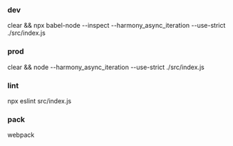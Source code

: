 ### dev
clear && npx babel-node --inspect --harmony_async_iteration --use-strict ./src/index.js

### prod
clear && node --harmony_async_iteration --use-strict ./src/index.js

### lint
npx eslint src/index.js

### pack
webpack
